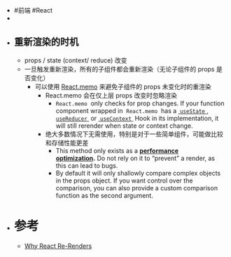 - #前端 #React
-
- ## 重新渲染的时机
	- props / state  (context/ reduce) 改变
	- 一旦触发重新渲染，所有的子组件都会重新渲染（无论子组件的 props 是否变化）
		- 可以使用 [React.memo](https://reactjs.org/docs/react-api.html#reactmemo) 来避免子组件的 props 未变化时的重渲染
			- React.memo 会在仅上层 props 改变时忽略渲染
				- `React.memo`  only checks for prop changes. If your function component wrapped in  `React.memo`  has a [ `useState` ](https://reactjs.org/docs/hooks-state.html), [ `useReducer` ](https://reactjs.org/docs/hooks-reference.html#usereducer) or [ `useContext` ](https://reactjs.org/docs/hooks-reference.html#usecontext) Hook in its implementation, it will still rerender when state or context change.
			- 绝大多数情况下无需使用，特别是对于一些简单组件，可能做比较和存储性能更差
				- This method only exists as a **[performance optimization](https://reactjs.org/docs/optimizing-performance.html).** Do not rely on it to “prevent” a render, as this can lead to bugs.
				- By default it will only shallowly compare complex objects in the props object. If you want control over the comparison, you can also provide a custom comparison function as the second argument.
- # 参考
	- [Why React Re-Renders](https://www.joshwcomeau.com/react/why-react-re-renders/)